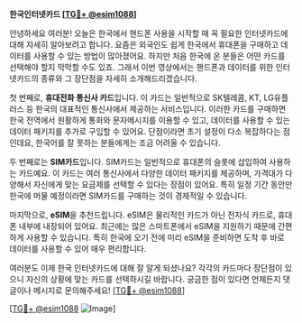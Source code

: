 **한국인터넷카드 [[TG💪+ @esim1088](https://t.me/s/esim1088)]**

안녕하세요 여러분! 오늘은 한국에서 핸드폰 사용을 시작할 때 꼭 필요한 인터넷카드에 대해 자세히 알아보려고 합니다. 요즘은 외국인도 쉽게 한국에서 휴대폰을 구매하고 데이터를 사용할 수 있는 방법이 많아졌어요. 하지만 처음 한국에 온 분들은 어떤 카드를 선택해야 할지 막막할 수도 있죠. 그래서 이번 영상에서는 핸드폰과 데이터를 위한 인터넷카드의 종류와 그 장단점을 자세히 소개해드리겠습니다.

첫 번째로, **휴대전화 통신사 카드**입니다. 이 카드는 일반적으로 SK텔레콤, KT, LG유플러스 등 한국의 대표적인 통신사에서 제공하는 서비스입니다. 이러한 카드를 구매하면 한국 전역에서 원활하게 통화와 문자메시지를 이용할 수 있고, 데이터를 사용할 수 있는 데이터 패키지를 추가로 구입할 수 있어요. 단점이라면 초기 설정이 다소 복잡하다는 점인데요, 한국어를 잘 못하는 분들에게는 조금 어려울 수 있습니다.

두 번째로는 **SIM카드**입니다. SIM카드는 일반적으로 휴대폰의 슬롯에 삽입하여 사용하는 카드예요. 이 카드는 여러 통신사에서 다양한 데이터 패키지를 제공하며, 가격대가 다양해서 자신에게 맞는 요금제를 선택할 수 있다는 장점이 있어요. 특히 일정 기간 동안만 한국에 머물 예정이라면 SIM카드를 구매하는 것이 경제적일 수 있습니다.

마지막으로, **eSIM**을 추천드립니다. eSIM은 물리적인 카드가 아닌 전자식 카드로, 휴대폰 내부에 내장되어 있어요. 최근에는 많은 스마트폰에서 eSIM을 지원하기 때문에 간편하게 사용할 수 있습니다. 특히 한국에 오기 전에 미리 eSIM을 준비하면 도착 후 바로 데이터를 사용할 수 있어 매우 편리합니다.

여러분도 이제 한국 인터넷카드에 대해 잘 알게 되셨나요? 각각의 카드마다 장단점이 있으니 자신의 상황에 맞는 카드를 선택하시길 바랍니다. 궁금한 점이 있다면 언제든지 댓글이나 메시지로 문의해주세요! [[TG💪+ @esim1088](https://t.me/s/esim1088)]

[[TG💪+ @esim1088](https://t.me/s/esim1088) ![Image](https://i.postimg.cc/Y0z9fWf4/image.png)]